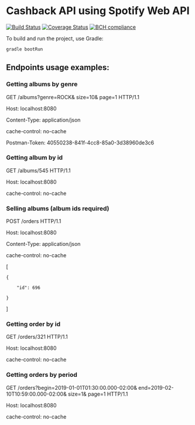 # Cashback API using Spotify Web API

[![Build Status](https://travis-ci.com/raphaelbluteau/cashback.svg?branch=master)](https://travis-ci.com/raphaelbluteau/cashback)
[![Coverage Status](https://coveralls.io/repos/github/raphaelbluteau/cashback/badge.svg?branch=master)](https://coveralls.io/github/raphaelbluteau/cashback?branch=master)
[![BCH compliance](https://bettercodehub.com/edge/badge/raphaelbluteau/cashback?branch=master)](https://bettercodehub.com/)

To build and run the project, use Gradle:
```sh
gradle bootRun
```

## Endpoints usage examples:

### Getting albums by genre

GET /albums?genre=ROCK&amp; size=10&amp; page=1 HTTP/1.1

Host: localhost:8080

Content-Type: application/json

cache-control: no-cache

Postman-Token: 40550238-841f-4cc8-85a0-3d38960de3c6

### Getting album by id

GET /albums/545 HTTP/1.1

Host: localhost:8080

cache-control: no-cache


### Selling albums (album ids required)

POST /orders HTTP/1.1

Host: localhost:8080

Content-Type: application/json

cache-control: no-cache

[

	{
	
		"id": 696
		
	}
	
]


### Getting order by id

GET /orders/321 HTTP/1.1

Host: localhost:8080

cache-control: no-cache


### Getting orders by period

GET /orders?begin=2019-01-01T01:30:00.000-02:00&amp; end=2019-02-10T10:59:00.000-02:00&amp; size=1&amp; page=1 HTTP/1.1

Host: localhost:8080

cache-control: no-cache
